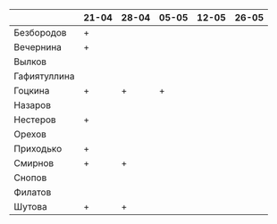 |              	| 21-04	| 28-04	| 05-05	| 12-05	| 26-05 |
|--------------	|-----	|-----	|-----	|-----  |-----  |
| Безбородов   	|   +  	|     	|      	|     	|   	  |
| Вечернина    	|   +  	|     	|   	  |     	|   	  |
| Вылков       	|     	|     	|     	|     	|   	  |
| Гафиятуллина 	|     	|     	|     	|     	|   	  |
| Гоцкина      	|   +  	|   +  	|   +  	|     	|   	  |
| Назаров      	|     	|     	|     	|     	|   	  |
| Нестеров     	|   +  	|     	|     	|     	|   	  |
| Орехов       	|     	|     	|     	|     	|   	  |
| Приходько    	|   +  	|     	|     	|     	|   	  |
| Смирнов      	|   +  	|   +  	|     	|     	|   	  |
| Снопов       	|     	|     	|     	|     	|   	  |
| Филатов      	|     	|     	|     	|     	|   	  |
| Шутова       	|   +  	|   +  	|     	|     	|   	  |
